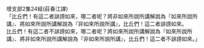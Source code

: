 增支部2集24經(莊春江譯)  
「比丘們！有這二者誹謗如來，哪二者呢？將非如來所說所講解說為『如來所說所講』、將如來所說所講解說為『非如來所說所講』，比丘們！這二者誹謗如來。  
比丘們！有這二者不誹謗如來，哪二者呢？將如來所說所講解說為『如來所說所講』、將非如來所說所講解說為『非如來所說所講』，比丘們！這二者不誹謗如來。」  
  
  
